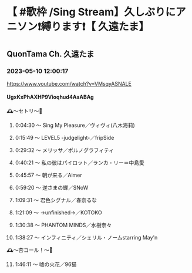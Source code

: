 # 【 #歌枠 /Sing Stream】久しぶりにアニソン❗️縛ります❗️【 久遠たま】

## QuonTama Ch. 久遠たま

### 2023-05-10 12:00:17

https://www.youtube.com/watch?v=VMsqyASNALE

#### UgxKxPhAXHP9Vioqhud4AaABAg

🕰～セトリ～🥀



01. 0:04:30 ～ Sing My Pleasure／ヴィヴィ(八木海莉)



02. 0:15:49 ～ LEVEL5 -judgelight-／fripSide



03. 0:29:32 ～ メリッサ／ポルノグラフィティ



04. 0:40:21 ～ 私の彼はパイロット／ランカ・リー＝中島愛



05. 0:45:57 ～ 朝が来る／Aimer



06. 0:59:20 ～ 逆さまの蝶／SNoW



07. 1:09:31 ～ 君色シグナル／春奈るな



08. 1:21:09 ～ →unfinished→／KOTOKO



09. 1:30:38 ～ PHANTOM MINDS／水樹奈々



10. 1:38:27 ～ インフィニティ／シェリル・ノームstarring May'n



🕰～杏コール！～🥀



11. 1:46:11 ～ 嘘の火花／96猫

